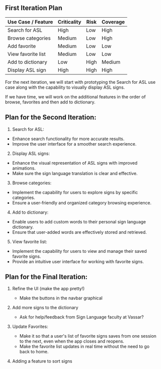 ## First Iteration Plan

| Use Case / Feature | Criticality | Risk | Coverage |
|--------------------|-------------|------|----------|
| Search for ASL     | High        | Low  | High     |
| Browse categories  | Medium      | Low  | High     |
| Add favorite       | Medium      | Low  | Low      |
| View favorite list | Medium      | Low  | Low      |
| Add to dictionary  | Low         | High | Medium   |
| Display ASL sign   | High        | High | High     |


For the next iteration, we will start with prototyping the Search for ASL use case along 
with the capability to visually display ASL signs.

If we have time, we will work on the additional features in the order of browse, favorites 
and then add to dictionary.

## Plan for the Second Iteration:
1. Search for ASL:
- Enhance search functionality for more accurate results. 
- Improve the user interface for a smoother search experience.
2. Display ASL signs:
- Enhance the visual representation of ASL signs with improved animations.
- Make sure the sign language translation is clear and effective.
3. Browse categories:
- Implement the capability for users to explore signs by specific categories.
- Ensure a user-friendly and organized category browsing experience.
4. Add to dictionary:
- Enable users to add custom words to their personal sign language dictionary.
- Ensure that user-added words are effectively stored and retrieved.
5. View favorite list:
- Implement the capability for users to view and manage their saved favorite signs.
- Provide an intuitive user interface for working with favorite signs.

## Plan for the Final Iteration:

1. Refine the UI (make the app pretty!)
   - Make the buttons in the navbar graphical

2. Add more signs to the dictionary
   - Ask for help/feedback from Sign Language faculty at Vassar?

3. Update Favorites:
   - Make it so that a user's list of favorite signs saves from one session to the next, even when the app closes and reopens.
   - Make the favorite list updates in real time without the need to go back to home.


4. Adding a feature to sort signs 




